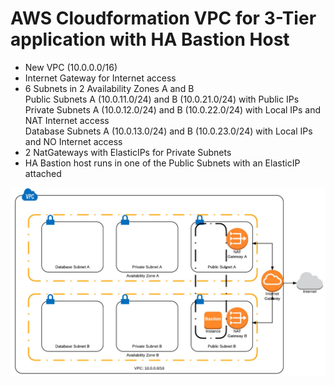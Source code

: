 # AWS Cloudformation VPC for 3-Tier application with HA Bastion Host
* New VPC (10.0.0.0/16)
* Internet Gateway for Internet access
* 6 Subnets in 2 Availability Zones A and B<br>
  Public Subnets A (10.0.11.0/24) and B (10.0.21.0/24) with Public IPs<br>
  Private Subnets A (10.0.12.0/24) and B (10.0.22.0/24) with Local IPs and NAT Internet access<br>
  Database Subnets A (10.0.13.0/24) and B (10.0.23.0/24) with Local IPs and NO Internet access<br>
* 2 NatGateways with ElasticIPs for Private Subnets
* HA Bastion host runs in one of the Public Subnets with an ElasticIP attached

![VPC-Image](https://github.com/georgio-sd/aws-cloudformation-vpc-env/raw/master/vpc.jpg)
